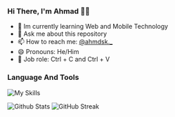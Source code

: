 ### Hi There, I'm Ahmad 👨‍💻
- 🌱 Im currently learning Web and Mobile Technology
- 💬 Ask me about this repository
- 📫 How to reach me: [@ahmdsk._](https://instagram.com/ahmdsk._)
- 😄 Pronouns: He/Him
- 💼 Job role: Ctrl + C and Ctrl + V

### Language And Tools
![My Skills](https://skills.thijs.gg/icons?i=php,laravel,javascript,typescript,vue,react,nodejs,vite,bootstrap,tailwindcss,vscode&theme=light)

![Github Stats](https://github-readme-stats.vercel.app/api?username=ahmdsk&show_icons=true&theme=nord&hide_border=true)
![GitHub Streak](https://github-readme-streak-stats.herokuapp.com?user=ahmdsk&theme=nord&hide_border=true)
